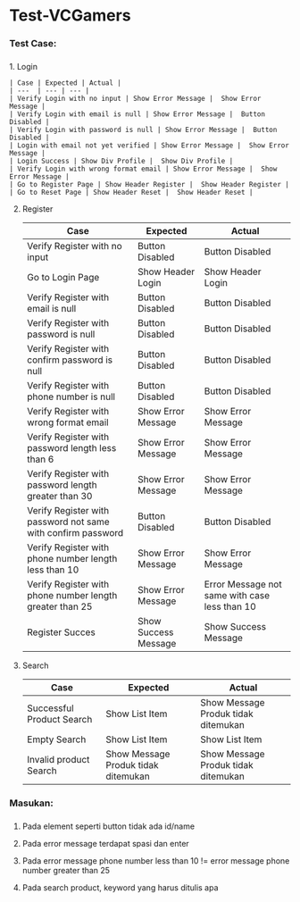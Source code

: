 # Test-VCGamers

<h3>Test Case:<h3></h3>
1. Login

    | Case | Expected | Actual |
    | ---  | --- | --- |
    | Verify Login with no input | Show Error Message |  Show Error Message |
    | Verify Login with email is null | Show Error Message |  Button Disabled |
    | Verify Login with password is null | Show Error Message |  Button Disabled |
    | Login with email not yet verified | Show Error Message |  Show Error Message |
    | Login Success | Show Div Profile |  Show Div Profile |
    | Verify Login with wrong format email | Show Error Message |  Show Error Message |
    | Go to Register Page | Show Header Register |  Show Header Register |
    | Go to Reset Page | Show Header Reset |  Show Header Reset |

2. Register

    | Case | Expected | Actual |
    | ---  | --- | --- |
    | Verify Register with no input | Button Disabled |  Button Disabled |
    | Go to Login Page | Show Header Login |  Show Header Login |
    | Verify Register with email is null | Button Disabled |  Button Disabled |
    | Verify Register with password is null | Button Disabled |  Button Disabled |
    | Verify Register with confirm password is null | Button Disabled |  Button Disabled |
    | Verify Register with phone number is null | Button Disabled |  Button Disabled |
    | Verify Register with wrong format email | Show Error Message |  Show Error Message |
    | Verify Register with password length less than 6 | Show Error Message | Show Error Message |
    | Verify Register with password length greater than 30 | Show Error Message |  Show Error Message |
    | Verify Register with password not same with confirm password | Button Disabled |  Button Disabled |
    | Verify Register with phone number length less than 10 | Show Error Message |  Show Error Message |
    | Verify Register with phone number length greater than 25 | Show Error Message |  Error Message not same with case less than 10 |
    | Register Succes | Show Success Message |  Show Success Message |

3. Search

    | Case | Expected | Actual |
    | ---  | --- | --- |
    | Successful Product Search | Show List Item |  Show Message Produk tidak ditemukan |
    | Empty Search | Show List Item |  Show List Item |
    | Invalid product Search | Show Message Produk tidak ditemukan |  Show Message Produk tidak ditemukan |

<h3>Masukan:<h3></h3>
  
1. Pada element seperti button tidak ada id/name

2. Pada error message terdapat spasi dan enter
   
3. Pada error message phone number less than 10 != error message phone number greater than 25
   
4. Pada search product, keyword yang harus ditulis apa
